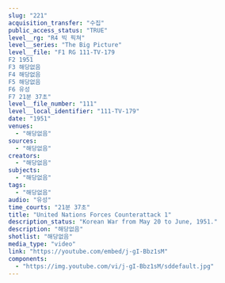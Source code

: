```yaml
---
slug: "221"
acquisition_transfer: "수집"
public_access_status: "TRUE"
level__rg: "R4 빅 픽쳐"
level__series: "The Big Picture"
level__file: "F1 RG 111-TV-179
F2 1951
F3 해당없음
F4 해당없음
F5 해당없음
F6 유성
F7 21분 37초"
level__file_number: "111"
level__local_identifier: "111-TV-179"
date: "1951"
venues: 
  - "해당없음"
sources: 
  - "해당없음"
creators: 
  - "해당없음"
subjects: 
  - "해당없음"
tags: 
  - "해당없음"
audio: "유성"
time_courts: "21분 37초"
title: "United Nations Forces Counterattack 1"
description_status: "Korean War from May 20 to June, 1951."
description: "해당없음"
shotlist: "해당없음"
media_type: "video"
link: "https://youtube.com/embed/j-gI-Bbz1sM"
components: 
  - "https://img.youtube.com/vi/j-gI-Bbz1sM/sddefault.jpg"
---
```

